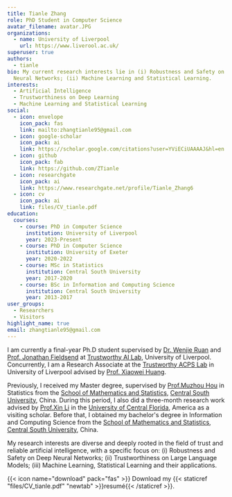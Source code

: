 ```yaml
---
title: Tianle Zhang
role: PhD Student in Computer Science
avatar_filename: avatar.JPG
organizations:
  - name: University of Liverpool
    url: https://www.liverool.ac.uk/
superuser: true
authors:
  - tianle
bio: My current research interests lie in (i) Robustness and Safety on Deep
  Neural Networks; (ii) Machine Learning and Statistical Learning.
interests:
  - Artificial Intelligence
  - Trustworthiness on Deep Learning
  - Machine Learning and Statistical Learning
social:
  - icon: envelope
    icon_pack: fas
    link: mailto:zhangtianle95@gmail.com
  - icon: google-scholar
    icon_pack: ai
    link: https://scholar.google.com/citations?user=YViECiUAAAAJ&hl=en
  - icon: github
    icon_pack: fab
    link: https://github.com/ZTianle
  - icon: researchgate
    icon_pack: ai
    link: https://www.researchgate.net/profile/Tianle_Zhang6
  - icon: cv
    icon_pack: ai
    link: files/CV_tianle.pdf
education:
  courses:
    - course: PhD in Computer Science
      institution: University of Liverpool
      year: 2023-Present
    - course: PhD in Computer Science
      institution: University of Exeter
      year: 2020-2022
    - course: MSc in Statistics
      institution: Central South University
      year: 2017-2020
    - course: BSc in Information and Computing Science
      institution: Central South University
      year: 2013-2017
user_groups:
  - Researchers
  - Visitors
highlight_name: true
email: zhangtianle95@gmail.com
---
```


I am currently a final-year Ph.D student supervised by <a href="http://wenjieruan.com/">Dr. Wenjie Ruan</a>  and <a href="http://emps.exeter.ac.uk/computer-science/staff/jefields">Prof. Jonathan Fieldsend</a> at <a href="https://trustai.uk/"> Trustworthy AI Lab</a>, University of Liverpool. Concurrently, I am a Research Associate at the <a href="https://cgi.csc.liv.ac.uk/~acps/home/">Trustworthy ACPS Lab</a> in University of Liverpool advised by <a href="https://cgi.csc.liv.ac.uk/~xiaowei/">Prof. Xiaowei Huang</a>.

Previously, I received my Master degree, supervised by <a href="https://faculty.csu.edu.cn/houmuzhou/en/index.htm">Prof.Muzhou Hou</a> in Statistics from the <a href="https://math.csu.edu.cn/"> School of Mathematics and Statistics</a>, <a href="http://en.csu.edu.cn/">Central South University</a>, China. During this period, I also did a three-month research work advised by <a href="https://sciences.ucf.edu/math/xli/">Prof.Xin Li</a> in the <a href="ucf.edu"> University of Central Florida</a>, America as a visiting scholar. Before that, I obtained my bachelor's degree in Information and Computing Science from the <a href="https://math.csu.edu.cn/"> School of Mathematics and Statistics</a>, <a href="http://en.csu.edu.cn/">Central South University</a>, China.

My research interests are diverse and deeply rooted in the field of trust and reliable artificial intelligence, with a specific focus on: (i) Robustness and Safety on Deep Neural Networks; (ii) Trustworthiness on Large Language Models; (iii) Machine Learning, Statistical Learning and their applications.

{{< icon name="download" pack="fas" >}} Download my {{< staticref "files/CV_tianle.pdf" "newtab" >}}resumé{{< /staticref >}}.
